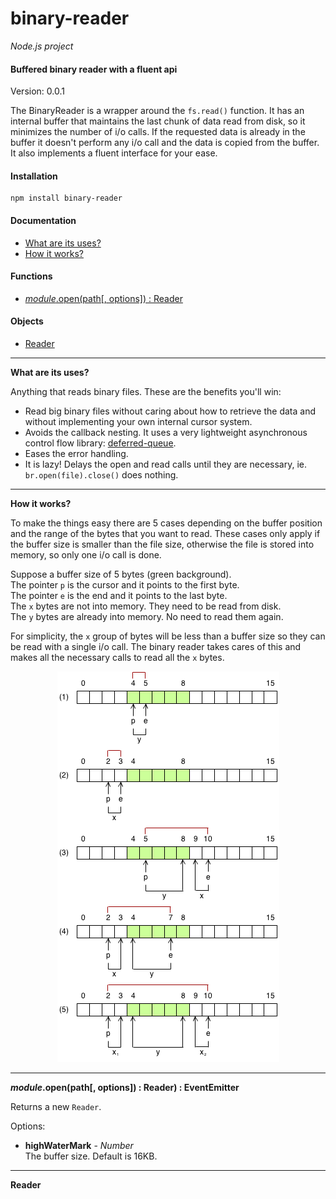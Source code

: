 binary-reader
============

_Node.js project_

#### Buffered binary reader with a fluent api ####

Version: 0.0.1

The BinaryReader is a wrapper around the `fs.read()` function. It has an internal buffer that maintains the last chunk of data read from disk, so it minimizes the number of i/o calls. If the requested data is already in the buffer it doesn't perform any i/o call and the data is copied from the buffer. It also implements a fluent interface for your ease.

#### Installation ####

```
npm install binary-reader
```

#### Documentation ####

- [What are its uses?](#uses)
- [How it works?](#diagrams)

#### Functions ####

- [_module_.open(path[, options]) : Reader](#open)

#### Objects ####

- [Reader](#Reader)

---

<a name="uses"></a>
__What are its uses?__

Anything that reads binary files. These are the benefits you'll win:

- Read big binary files without caring about how to retrieve the data and without implementing your own internal cursor system.
- Avoids the callback nesting. It uses a very lightweight asynchronous control flow library: [deferred-queue](https://github.com/gagle/node-deferred-queue).
- Eases the error handling.
- It is lazy! Delays the open and read calls until they are necessary, ie. `br.open(file).close()` does nothing.

---

<a name="diagrams"></a>
__How it works?__

To make the things easy there are 5 cases depending on the buffer position and the range of the bytes that you want to read. These cases only apply if the buffer size is smaller than the file size, otherwise the file is stored into memory, so only one i/o call is done.

Suppose a buffer size of 5 bytes (green background).  
The pointer `p` is the cursor and it points to the first byte.  
The pointer `e` is the end and it points to the last byte.  
The `x` bytes are not into memory. They need to be read from disk.  
The `y` bytes are already into memory. No need to read them again.

For simplicity, the `x` group of bytes will be less than a buffer size so they can be read with a single i/o call. The binary reader takes cares of this and makes all the necessary calls to read all the `x` bytes.

<p align="center">
  <img src="https://github.com/gagle/node-binary-reader/blob/master/diagram.png?raw=true"/>
</p>

---

<a name="open"></a>
___module_.open(path[, options]) : Reader) : EventEmitter__

Returns a new `Reader`.

Options:

- __highWaterMark__ - _Number_  
	The buffer size. Default is 16KB.

---

<a name="Reader"></a>
__Reader__
